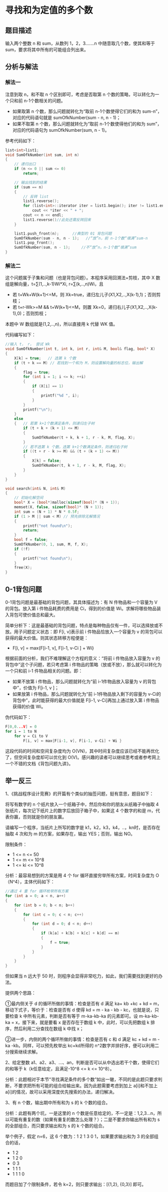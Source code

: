 
# 寻找和为定值的多个数

## 题目描述

输入两个整数 n 和 sum，从数列 1，2，3.......n 中随意取几个数，使其和等于 sum，要求将其中所有的可能组合列出来。

## 分析与解法
### 解法一
注意到取 n，和不取 n 个区别即可，考虑是否取第 n 个数的策略，可以转化为一个只和前 n-1个数相关的问题。
 - 如果取第 n 个数，那么问题就转化为“取前 n-1个数使得它们的和为 sum-n”，对应的代码语句就是 sumOfkNumber(sum - n, n - 1)；
 - 如果不取第 n 个数，那么问题就转化为“取前 n-1个数使得他们的和为 sum”，对应的代码语句为 sumOfkNumber(sum, n - 1)。

参考代码如下：

```c
list<int>list1;
void SumOfkNumber(int sum, int n)
{
	// 递归出口
	if (n <= 0 || sum <= 0)
		return;

	// 输出找到的结果
	if (sum == n)
	{
		// 反转 list
		list1.reverse();
		for (list<int>::iterator iter = list1.begin(); iter != list1.end(); iter++)
			cout << *iter << " + ";
		cout << n << endl;
		list1.reverse()//此处还需反转回来
	}

	list1.push_front(n);      //典型的 01 背包问题
	SumOfkNumber(sum - n, n - 1);   //“放”n，前 n-1个数“填满”sum-n
	list1.pop_front();
	SumOfkNumber(sum, n - 1);     //不“放”n，n-1个数“填满”sum
}
```

### 解法二

这个问题属于子集和问题（也是背包问题）。本程序采用回溯法+剪枝，其中 X 数组是解向量，t=∑(1,..,k-1)Wi*Xi, r=∑(k,..,n)Wi，且

 - 若 t+Wk+W(k+1)<=M，则 Xk=true，递归左儿子(X1,X2,..,X(k-1),1)；否则剪枝；
 - 若 t+r-Wk>=M && t+W(k+1)<=M，则置 Xk=0，递归右儿子(X1,X2,..,X(k-1),0)；否则剪枝；

本题中 W 数组就是(1,2,..,n)，所以直接用 k 代替 WK 值。

代码编写如下：

```c
//输入 t， r， 尝试 Wk
void SumOfkNumber(int t, int k, int r, int& M, bool& flag, bool* X)
{
	X[k] = true;   // 选第 k 个数
	if (t + k == M) // 若找到一个和为 M，则设置解向量的标志位，输出解
	{
		flag = true;
		for (int i = 1; i <= k; ++i)
		{
			if (X[i] == 1)
			{
				printf("%d ", i);
			}
		}
		printf("\n");
	}
	else
	{   // 若第 k+1个数满足条件，则递归左子树
		if (t + k + (k + 1) <= M)
		{
			SumOfkNumber(t + k, k + 1, r - k, M, flag, X);
		}
		// 若不选第 k 个数，选第 k+1个数满足条件，则递归右子树
		if ((t + r - k >= M) && (t + (k + 1) <= M))
		{
			X[k] = false;
			SumOfkNumber(t, k + 1, r - k, M, flag, X);
		}
	}
}

void search(int& N, int& M)
{
	// 初始化解空间
	bool* X = (bool*)malloc(sizeof(bool)* (N + 1));
	memset(X, false, sizeof(bool)* (N + 1));
	int sum = (N + 1) * N * 0.5f;
	if (1 > M || sum < M) // 预先排除无解情况
	{
		printf("not found\n");
		return;
	}
	bool f = false;
	SumOfkNumber(0, 1, sum, M, f, X);
	if (!f)
	{
		printf("not found\n");
	}
	free(X);
}
```

## 0-1背包问题

0-1背包问题是最基础的背包问题，其具体描述为：有 N 件物品和一个容量为 V 的背包。放入第 i 件物品耗费的费用是 Ci，得到的价值是 Wi。求解将哪些物品装入背包可使价值总和最大。

简单分析下：这是最基础的背包问题，特点是每种物品仅有一件，可以选择放或不放。用子问题定义状态：即 F[i, v]表示前 i 件物品恰放入一个容量为 v 的背包可以获得的最大价值。则其状态转移方程便是：
 - F[i, v] = max{F[i-1, v], F[i-1, v-Ci ] + Wi}

根据前面的分析，我们不难理解这个方程的意义：“将前 i 件物品放入容量为 v 的背包中”这个子问题，若只考虑第 i 件物品的策略（放或不放），那么就可以转化为一个只和前 i-1 件物品相关的问题。即：
 - 如果不放第 i 件物品，那么问题就转化为“前 i-1件物品放入容量为 v 的背包中”，价值为 F[i-1, v ]；
 - 如果放第 i 件物品，那么问题就转化为“前 i-1件物品放入剩下的容量为 v-Ci的背包中”，此时能获得的最大价值就是 F[i-1, v-Ci]再加上通过放入第 i 件物品获得的价值 Wi。

伪代码如下：
```c
F[0,0...V] ← 0
for i ← 1 to N
    for v ← Ci to V
        F[i, v] ← max{F[i-1, v], F[i-1, v-Ci] + Wi }
```     
这段代码的时间和空间复杂度均为 O(VN)，其中时间复杂度应该已经不能再优化了，但空间复杂度却可以优化到 O(V)。感兴趣的读者可以继续思考或者参考网上一个不错的文档《背包问题九讲》。

## 举一反三

1、《挑战程序设计竞赛》的开篇有个类似的抽签问题，挺有意思，题目如下：

将写有数字的 n 个纸片放入一个纸箱子中，然后你和你的朋友从纸箱子中抽取 4 张纸片，每次记下纸片上的数字后放回子箱子中，如果这 4 个数字的和是 m，代表你赢，否则就是你的朋友赢。

请编写一个程序，当纸片上所写的数字是 k1，k2，k3，k4，..，kn时，是否存在抽取 4 次和为 m 的方案，如果存在，输出 YES；否则，输出 NO。

限制条件：

- 1 <= n <= 50
- 1 <= m <= 10^8
- 1 <= ki <= 10^8

分析：最容易想到的方案是用 4 个 for 循环直接穷举所有方案，时间复杂度为 O（N^4），主体代码如下：

```c
//通过 4 重 for 循环枚举所有方案
for (int a = 0; a < n, a++)
{
	for (int b = 0; b < n; b++)
	{
		for (int c = 0; c < n; c++)
		{
			for (int d = 0; d < n; d++)
			{
				if (k[a] + k[b] + k[c] + k[d] == m)
				{
					f = true;
				}
			}
		}
	}
}
```
但如果当 n 远大于 50 时，则程序会显得非常吃力，如此，我们需要找到更好的办法。

提供两个思路：

①最内侧关于 d 的循环所做的事情：检查是否有 d 满足 ka+ kb +kc + kd = m，移动下式子，等价于：检查是否有 d 使得 kd = m - ka - kb - kc，也就是说，只要检查 k 中所有元素，判断是否有等于 m-ka-kb-ka 的元素即可。设 m-ka-kb-ka = x，接下来，就是要看 x 是否存在于数组 k 中，此时，可以先把数组 k 排序，然后利用二分查找在数组 k 中找 x；

②进一步，内侧的两个循环所做的事情：检查是否有 c 和 d 满足 kc + kd = m - ka -kb。同样，可以预先枚举出 kc+kd所得的 n^2数字并排好序，便可以利用二分搜索继续求解。


2、给定整数 a1、a2、a3、...、an，判断是否可以从中选出若干个数，使得它们的和等于 k（k任意给定，且满足-10^8 <= k <= 10^8）。

分析：此题相对于本节“寻找满足条件的多个数”如出一辙，不同的是此题只要求判断，不要求把所有可能的组合给输出来。因为此题需要考虑到加上 a[i]和不加上 a[i]的情况，故可以采用深度优先搜索的办法，递归解决。


3、有 n 个数，输出期中所有和为 s 的 k 个数的组合。

分析：此题有两个坑，一是这里的 n 个数是任意给定的，不一定是：1,2,3...n，所以可能有重复的数（如果有重复的数怎么处理？）；二是不要求你输出所有和为 s 的全部组合，而只要求输出和为 s 的 k 个数的组合。

举个例子，假定 n=6，这 6 个数为：1 2 1 3 0 1，如果要求输出和为 3 的全部组合的话，
 - 1 2
 - 1 2 0
 - 0 3
 - 1 1 1
 - 1 1 1 0

而题目加了个限制条件，若令 k=2，则只要求输出：[{1,2}, {0,3}] 即可。
